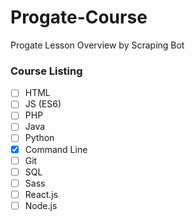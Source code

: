 # Progate-Course
Progate Lesson Overview by Scraping Bot

### Course Listing
- [ ] HTML
- [ ] JS (ES6)
- [ ] PHP
- [ ] Java
- [ ] Python
- [x] Command Line
- [ ] Git
- [ ] SQL
- [ ] Sass
- [ ] React.js
- [ ] Node.js